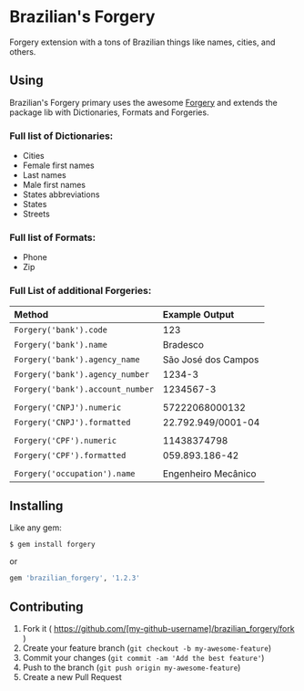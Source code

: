 # Brazilian's Forgery

Forgery extension with a tons of Brazilian things like names, cities, and others.

## Using

Brazilian's Forgery primary uses the awesome [Forgery](https://github.com/sevenwire/forgery) and extends the package lib with Dictionaries, Formats and Forgeries.


### Full list of Dictionaries:

* Cities
* Female first names
* Last names
* Male first names
* States abbreviations
* States
* Streets


### Full list of Formats:

* Phone
* Zip


### Full List of additional Forgeries:

Method                                          | Example Output
:------------------------------                 |:----------------
`Forgery('bank').code`                          | 123
`Forgery('bank').name`                          | Bradesco
`Forgery('bank').agency_name`                   | São José dos Campos
`Forgery('bank').agency_number`                 | 1234-3
`Forgery('bank').account_number`                | 1234567-3
                                                |
`Forgery('CNPJ').numeric`                       | 57222068000132
`Forgery('CNPJ').formatted`                     | 22.792.949/0001-04
                                                |
`Forgery('CPF').numeric`                        | 11438374798
`Forgery('CPF').formatted`                      | 059.893.186-42
                                                |
`Forgery('occupation').name`                    | Engenheiro Mecânico


## Installing

Like any gem:

```console
$ gem install forgery
```

or

```ruby
gem 'brazilian_forgery', '1.2.3'
```


## Contributing

1. Fork it ( https://github.com/[my-github-username]/brazilian_forgery/fork )
2. Create your feature branch (`git checkout -b my-awesome-feature`)
3. Commit your changes (`git commit -am 'Add the best feature'`)
4. Push to the branch (`git push origin my-awesome-feature`)
5. Create a new Pull Request
